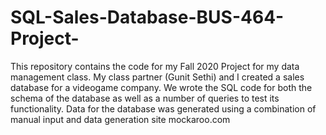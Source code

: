 # SQL-Sales-Database-BUS-464-Project-
This repository contains the code for my Fall 2020 Project for my data management class. 
My class partner (Gunit Sethi) and I created a sales database for a videogame company. We wrote the SQL code for both the schema of the database as well as a number of queries to test its functionality.
Data for the database was generated using a combination of manual input and data generation site mockaroo.com
